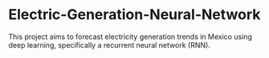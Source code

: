 # Electric-Generation-Neural-Network
This project aims to forecast electricity generation trends in Mexico using deep learning, specifically a recurrent neural network (RNN).
